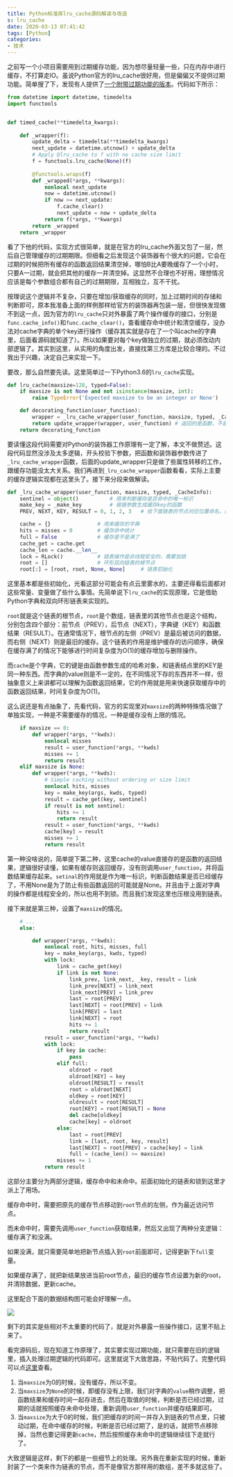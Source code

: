 ```yaml
---
title: Python标准库lru_cache源码解读与改造
s: lru_cache
date: 2020-03-13 07:41:42
tags: [Python]
categories:
- 技术
---
```


之前写一个小项目需要用到过期缓存功能，因为想尽量轻量一些，只在内存中进行缓存，不打算走IO。虽说Python官方的lru_cache很好用，但是偏偏又不提供过期功能。简单搜了下，发现有人提供了[一个附带过期功能的版本](https://gist.github.com/Morreski/c1d08a3afa4040815eafd3891e16b945)。<!--more-->代码如下所示：

```python
from datetime import datetime, timedelta
import functools


def timed_cache(**timedelta_kwargs):                                              
                                                                                  
    def _wrapper(f):                                                              
        update_delta = timedelta(**timedelta_kwargs)                              
        next_update = datetime.utcnow() + update_delta                            
        # Apply @lru_cache to f with no cache size limit                          
        f = functools.lru_cache(None)(f)                                          
                                                                                                                      
        @functools.wraps(f)                                                       
        def _wrapped(*args, **kwargs):                                            
            nonlocal next_update                                                  
            now = datetime.utcnow()                                               
            if now >= next_update:                                                
                f.cache_clear()                                                   
                next_update = now + update_delta                                
            return f(*args, **kwargs)                                             
        return _wrapped                                                           
    return _wrapper
```



看了下他的代码，实现方式很简单，就是在官方的lru_cache外面又包了一层，然后自己管理缓存的过期期限。但细看之后发现这个装饰器有个很大的问题，它会在过期的时候把所有缓存的函数返回结果清空掉，哪怕B比A要晚缓存了一个小时，只要A一过期，就会把其他的缓存一并清空掉。这显然不合理也不好用，理想情况应该是每个参数组合都有自己的过期期限，互相独立，互不干扰。

按理说这个逻辑并不复杂，只要在增加/获取缓存的同时，加上过期时间的存储和判断即可，原本我准备上面的样例那样给官方的装饰器再包装一层，但很快发现做不到这一点，因为官方的`lru_cache`只对外暴露了两个操作缓存的接口，分别是`func.cache_info()`和`func.cache_clear()`，查看缓存命中统计和清空缓存，没办法对cache字典的单个key进行操作（缓存其实就是存在了一个叫cache的字典里，后面看源码就知道了）。所以如果要对每个key做独立的过期，就必须改动内部逻辑了。其实到这里，从实用的角度出发，直接找第三方库是比较合理的。不过我出于兴趣，决定自己来实现一下。

要改，那么自然要先读。这里简单过一下Python3.6的`lru_cache`实现。

```python
def lru_cache(maxsize=128, typed=False):
    if maxsize is not None and not isinstance(maxsize, int):
        raise TypeError('Expected maxsize to be an integer or None')

    def decorating_function(user_function):
        wrapper = _lru_cache_wrapper(user_function, maxsize, typed, _CacheInfo)
        return update_wrapper(wrapper, user_function) # 返回的是函数，不是函数结果
    return decorating_function
```

要读懂这段代码需要对Python的装饰器工作原理有一定了解，本文不做赘述。这段代码显然没涉及太多逻辑，开头校验下参数，把函数和装饰器参数传进了`_lru_cache_wrapper`函数，后面的update_wrapper只是做了些属性转移的工作，跟缓存功能没太大关系。我们再进到`_lru_cache_wrapper`函数看看，实际上主要的缓存逻辑实现都在这里头了。接下来分段来做解读。

```Python
def _lru_cache_wrapper(user_function, maxsize, typed, _CacheInfo):
    sentinel = object()          # 用来判断缓存是否命中的唯一标识
    make_key = _make_key         # 根据参数生成缓存key的函数
    PREV, NEXT, KEY, RESULT = 0, 1, 2, 3   # 给下面链表的节点对应位置命名，提升可读性

    cache = {}				 # 用来缓存的字典
    hits = misses = 0		 # 缓存命中统计
    full = False			 # 缓存是不是满了
    cache_get = cache.get
    cache_len = cache.__len__
    lock = RLock()           # 链表操作是非线程安全的，需要加锁
    root = []                # 环形双向链表的根节点
    root[:] = [root, root, None, None]     # 链表初始化
```

这里基本都是些初始化，光看这部分可能会有点云里雾水的，主要还得看后面都对这些常量、变量做了些什么事情。先简单说下`lru_cache`的实现原理，它是借助Python字典和双向环形链表来实现的。

`root`就是这个链表的根节点，`root`是个数组，链表里的其他节点也是这个结构，分别包含四个部分：前节点（PREV），后节点（NEXT），字典键（KEY）和函数结果（RESULT）。在通常情况下，根节点的左侧（PREV）是最后被访问的数据，而右侧（NEXT）则是最旧的缓存。这个链表的作用是维护缓存的访问顺序，确保在缓存满了的情况下能够进行时间复杂度为O(1)的缓存增加与删除操作。

而`cache`是个字典，它的键是由函数参数生成的哈希对象，和链表结点里的KEY是同一种东西。而字典的value则是不一定的，在不同情况下存的东西并不一样，但抽象意义上来讲都可以理解为函数返回结果，它的作用就是用来快速获取缓存中的函数返回结果，时间复杂度为O(1)。

这么说还是有点抽象了，先看代码，官方的实现里对`maxsize`的两种特殊情况做了单独实现，一种是不需要缓存的情况，一种是缓存没有上限的情况。

```python
    if maxsize == 0:
        def wrapper(*args, **kwds):
            nonlocal misses
            result = user_function(*args, **kwds)
            misses += 1
            return result
    elif maxsize is None:
        def wrapper(*args, **kwds):
            # Simple caching without ordering or size limit
            nonlocal hits, misses
            key = make_key(args, kwds, typed)
            result = cache_get(key, sentinel)
            if result is not sentinel:
                hits += 1
                return result
            result = user_function(*args, **kwds)
            cache[key] = result
            misses += 1
            return result
```

第一种没啥说的，简单提下第二种，这里cache的value直接存的是函数的返回结果，逻辑很好读懂，如果有缓存则返回缓存，没有则调用`user_function`，并将函数结果缓存起来。`setinal`的作用就是作为唯一标识，判断函数结果是否已经缓存了，不用None是为了防止有些函数返回的可能就是None。并且由于上面对字典的操作都是线程安全的，所以也用不到锁。而且我们发现这里也压根没用到链表。

接下来就是第三种，设置了`maxsize`的情况。

```python
    # ...
    else:

        def wrapper(*args, **kwds):
            nonlocal root, hits, misses, full
            key = make_key(args, kwds, typed)
            with lock:
                link = cache_get(key)
                if link is not None:
                    link_prev, link_next, _key, result = link
                    link_prev[NEXT] = link_next
                    link_next[PREV] = link_prev
                    last = root[PREV]
                    last[NEXT] = root[PREV] = link
                    link[PREV] = last
                    link[NEXT] = root
                    hits += 1
                    return result
            result = user_function(*args, **kwds)
            with lock:
                if key in cache:
                    pass
                elif full:
                    oldroot = root
                    oldroot[KEY] = key
                    oldroot[RESULT] = result
                    root = oldroot[NEXT]
                    oldkey = root[KEY]
                    oldresult = root[RESULT]
                    root[KEY] = root[RESULT] = None
                    del cache[oldkey]
                    cache[key] = oldroot
                else:
                    last = root[PREV]
                    link = [last, root, key, result]
                    last[NEXT] = root[PREV] = cache[key] = link
                    full = (cache_len() >= maxsize)
                misses += 1
            return result
```

这部分主要分为两部分逻辑，缓存命中和未命中。前面初始化的链表和锁到这里才派上了用场。

缓存命中时，需要把原先的缓存节点移动到`root`节点的左侧，作为最近访问节点。

而未命中时，需要先调用`user_function`获取结果，然后又出现了两种分支逻辑：缓存满了和没满。

如果没满，就只需要简单地把新节点插入到`root`前面即可，记得更新下`full`变量。

如果缓存满了，就把新结果放进当前root节点，最旧的缓存节点设置为新的root，并清除数据，更新cache。

这里配合下面的数据结构图可能会好理解一点。

![](/img/lru_cache/01.webp)

剩下的其实是些相对不太重要的代码了，就是对外暴露一些操作接口，这里不贴上来了。

看完源码后，现在知道工作原理了，其实要实现过期功能，就只需要在旧的逻辑里，插入处理过期逻辑的代码即可。这里就说下大致思路，不贴代码了。完整代码可以点[这里](https://gist.github.com/Orenoid/bc011c7bb60c128d2767739fead29cc1)查看。

1. 当`maxsize`为0的时候，没有缓存，所以不变。
2. 当`maxsize`为`None`的时候，即缓存没有上限，我们对字典的`value`稍作调整，把函数结果和缓存时间一起存进去，然后在取值的时候，判断是否已经过期，过期的话就按照缓存未命中处理，重新调用`user_function`并缓存结果即可。
3. 当`maxsize`为大于0的时候，我们把缓存的时间一并存入到链表的节点里，只被动过期，在命中缓存的时候，判断是否已经过期了，是的话，就把节点移除掉，当然也要记得更新`cache`，然后按照缓存未命中的逻辑继续往下走就行了。

大致逻辑是这样，剩下的都是一些细节上的处理。另外我在重新实现的时候，重新封装了一个类来作为链表的节点，而不是像官方那样用的数组，差不多就这些了。